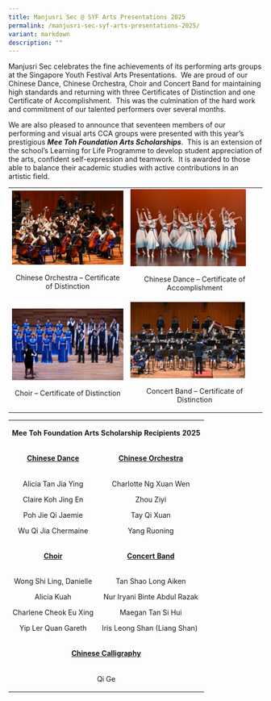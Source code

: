 ```yaml
---
title: Manjusri Sec @ SYF Arts Presentations 2025
permalink: /manjusri-sec-syf-arts-presentations-2025/
variant: markdown
description: ""
---
```

<p>Manjusri Sec celebrates the fine achievements of its performing arts groups
at the Singapore Youth Festival Arts Presentations.&nbsp; We are proud
of our Chinese Dance, Chinese Orchestra, Choir and Concert Band for maintaining
high standards and returning with three Certificates of Distinction and
one Certificate of Accomplishment.&nbsp; This was the culmination of the
hard work and commitment of our talented performers over several months.</p>
<p>We are also pleased to announce that seventeen members of our performing
and visual arts CCA groups were presented with this year’s prestigious <strong><em>Mee Toh Foundation Arts Scholarships</em></strong>.&nbsp;
This is an extension of the school’s Learning for Life Programme to develop
student appreciation of the arts, confident self-expression and teamwork.&nbsp;
It is awarded to those able to balance their academic studies with active
contributions in an artistic field.</p>
<p></p>
<table style="minWidth: 50px">
<colgroup>
<col>
<col>
</colgroup>
<tbody>
<tr>
<td rowspan="1" colspan="1">
<div class="isomer-image-wrapper">
<img style="width: 100%" height="auto" width="100%" alt="" src="/images/Spotlight/2025 SYF/Manjusri_Secondary_School_R1_2026.jpg">
</div>
<p style="font-size:14px" align="center">Chinese Orchestra – Certificate of Distinction</p>
</td>
<td rowspan="1" colspan="1">
<div class="isomer-image-wrapper">
<img style="width: 90%;" height="auto" width="100%" alt="" src="/images/Spotlight/2025 SYF/MANJUSRI_SECONDARY_SCHOOL_NZ9_2979.jpg">
</div>
<p style="font-size:14px" align="center">Chinese Dance – Certificate of Accomplishment</p>
</td>
</tr>
<tr>
<td rowspan="1" colspan="1">
<div class="isomer-image-wrapper">
<img style="width: 100%" height="auto" width="100%" alt="" src="/images/Spotlight/2025 SYF/MANJUSRI_SECONDARY_SCHOOL_Z62_1704.jpg">
</div>
<p style="font-size:14px" align="center">Choir – Certificate of Distinction</p>
</td>
<td rowspan="1" colspan="1">
<div class="isomer-image-wrapper">
<img style="width: 89%;" height="auto" width="100%" alt="" src="/images/Spotlight/2025 SYF/Manjusri_Secondary_School_NZ9_7219.jpg">
</div>
<p style="font-size:14px" align="center">Concert Band – Certificate of Distinction</p>
</td>
</tr>
</tbody>
</table>
<table style="minWidth: 50px">
<colgroup>
<col>
<col>
</colgroup>
<tbody>
<tr>
<td rowspan="1" colspan="2">
<p align="center"><strong>Mee Toh Foundation Arts Scholarship Recipients 2025</strong>
</p>
</td>
</tr>
<tr>
<td rowspan="1" colspan="1">
<p align="center"><strong><u>Chinese Dance</u></strong>
</p>
</td>
<td rowspan="1" colspan="1">
<p align="center"><strong><u>Chinese Orchestra</u></strong>
</p>
</td>
</tr>
<tr>
<td rowspan="1" colspan="1">
<p align="center">Alicia Tan Jia Ying</p>
<p align="center">Claire Koh Jing En</p>
<p align="center">Poh Jie Qi Jaemie</p>
<p align="center">Wu Qi Jia Chermaine</p>
</td>
<td rowspan="1" colspan="1">
<p align="center">Charlotte Ng Xuan Wen</p>
<p align="center">Zhou Ziyi</p>
<p align="center">Tay Qi Xuan</p>
<p align="center">Yang Ruoning</p>
</td>
</tr>
<tr>
<td rowspan="1" colspan="1">
<p align="center"><strong><u>Choir</u></strong>
</p>
</td>
<td rowspan="1" colspan="1">
<p align="center"><strong><u>Concert Band</u></strong>
</p>
</td>
</tr>
<tr>
<td rowspan="1" colspan="1">
<p align="center">Wong Shi Ling, Danielle</p>
<p align="center">Alicia Kuah</p>
<p align="center">Charlene Cheok Eu Xing</p>
<p align="center">Yip Ler Quan Gareth</p>
</td>
<td rowspan="1" colspan="1">
<p align="center">Tan Shao Long Aiken</p>
<p align="center">Nur Iryani Binte Abdul Razak</p>
<p align="center">Maegan Tan Si Hui</p>
<p align="center">Iris Leong Shan (Liang Shan)&nbsp;</p>
</td>
</tr>
<tr>
<td rowspan="1" colspan="2">
<p align="center"><strong><u>Chinese Calligraphy</u></strong>
</p>
</td>
</tr>
<tr>
<td rowspan="1" colspan="2">
<p align="center">Qi Ge</p>
</td>
</tr>
</tbody>
</table>
<p></p>